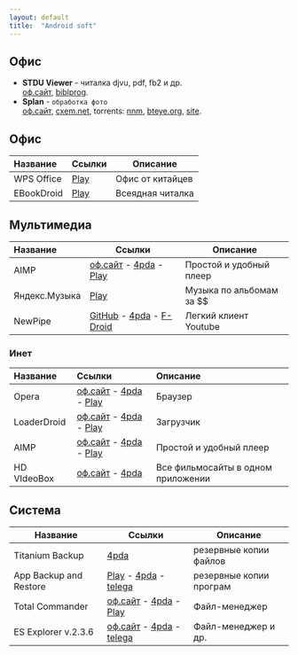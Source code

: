 ```yaml
---
layout: default
title:  "Android soft"
---
```



## Офис
* **STDU Viewer** - читалка djvu, pdf, fb2 и др.   
[оф.сайт](http://www.stdutility.com/stduviewer.html),
[biblprog](https://biblprog.org.ua/ru/stdu_viewer/download/).
* **Splan** - `обработка фото`  
[оф.сайт](http://electronic-software-shop.com),
[cxem.net](http://cxem.net/software/splan.php), 
torrents: 
[nnm](javascript:nnm("Splan");), [bteye.org](#), 
[site](http://electronic-software-shop.com).  


## Офис

**Название** | **Ссылки** | **Описание**	
:--- | --- | ---
WPS Office | [Play](#) | Офис от китайцев 
EBookDroid | [Play](#) | Всеядная читалка 



## Мультимедиа

**Название** | **Ссылки** | **Описание**  
:--- |--- | ---
AIMP | [оф.сайт](#) - [4pda](#) - [Play](#) | Простой и удобный плеер
Яндекс.Музыка | [Play](#) | Музыка по альбомам за $$
NewPipe | [GitHub](#) - [4pda](#) - [F-Droid](#) | Легкий клиент Youtube















### Инет

| **Название** | **Ссылки** | **Описание** |
| :--- | :--- | :---
| Opera | [оф.сайт](#) - [4pda](#) - [Play](#) | Браузер |
| LoaderDroid | [оф.сайт](#) - [4pda](#) - [Play](#) | Загрузчик |
| AIMP | [оф.сайт](#) - [4pda](#) - [Play](#) | Простой и удобный плеер |
| HD VIdeoBox | [оф.сайт](#) - [4pda](#) | Все фильмосайты в одном приложении |

## Система

**Название** | **Ссылки** | **Описание**
------------ | ---------- | ------------
Titanium Backup | [4pda](#) | резервные копии файлов
App Backup and Restore | [Play](#) - [4pda](#) - [telega](#) | резервные копии програм
Total Commander | [оф.сайт](#) - [4pda](#) - [Play](#) | Файл-менеджер
ES Explorer v.2.3.6  | [оф.сайт](#) - [4pda](#) - [telega](#) | Файл-менеджер и др.








<script>
function nnm(name){
window.open("http://nnm-club.me/forum/tracker.php?nm="+name);
}
</script>

